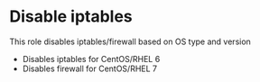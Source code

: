 # Disable iptables

This role disables iptables/firewall based on OS type and version

  - Disables iptables for CentOS/RHEL 6
  - Disables firewall for CentOS/RHEL 7
